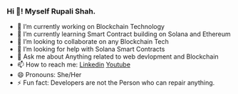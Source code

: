 ### Hi 👋! Myself Rupali Shah.

- 🔭 I’m currently working on Blockchain Technology
- 🌱 I’m currently learning Smart Contract building on Solana and Ethereum
- 👯 I’m looking to collaborate on any Blockchain Tech 
- 🤔 I’m looking for help with Solana Smart Contracts
- 💬 Ask me about Anything related to web devlopment and Blockchain
- 📫 How to reach me: [Linkedin](https://www.linkedin.com/in/rupali-shah-004/) [Youtube](https://www.youtube.com/channel/UCVU4Egj_m_EO6T0ixoW1y3Q)
- 😄 Pronouns: She/Her
- ⚡ Fun fact: Developers are not the Person who can repair anything.

